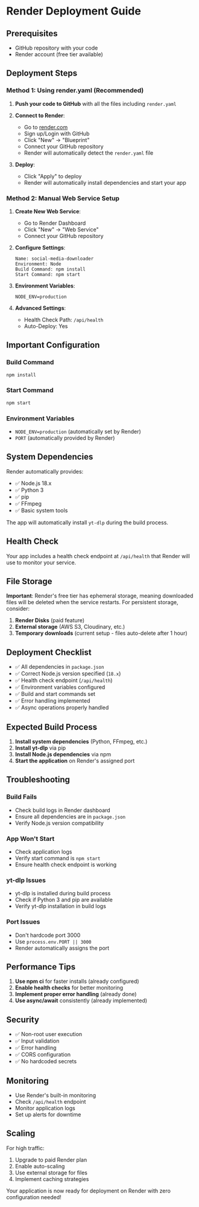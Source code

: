 # Render Deployment Guide

## Prerequisites
- GitHub repository with your code
- Render account (free tier available)

## Deployment Steps

### Method 1: Using render.yaml (Recommended)

1. **Push your code to GitHub** with all the files including `render.yaml`

2. **Connect to Render**:
   - Go to [render.com](https://render.com)
   - Sign up/Login with GitHub
   - Click "New" → "Blueprint"
   - Connect your GitHub repository
   - Render will automatically detect the `render.yaml` file

3. **Deploy**:
   - Click "Apply" to deploy
   - Render will automatically install dependencies and start your app

### Method 2: Manual Web Service Setup

1. **Create New Web Service**:
   - Go to Render Dashboard
   - Click "New" → "Web Service"
   - Connect your GitHub repository

2. **Configure Settings**:
   ```
   Name: social-media-downloader
   Environment: Node
   Build Command: npm install
   Start Command: npm start
   ```

3. **Environment Variables**:
   ```
   NODE_ENV=production
   ```

4. **Advanced Settings**:
   - Health Check Path: `/api/health`
   - Auto-Deploy: Yes

## Important Configuration

### Build Command
```bash
npm install
```

### Start Command
```bash
npm start
```

### Environment Variables
- `NODE_ENV=production` (automatically set by Render)
- `PORT` (automatically provided by Render)

## System Dependencies

Render automatically provides:
- ✅ Node.js 18.x
- ✅ Python 3
- ✅ pip
- ✅ FFmpeg
- ✅ Basic system tools

The app will automatically install `yt-dlp` during the build process.

## Health Check

Your app includes a health check endpoint at `/api/health` that Render will use to monitor your service.

## File Storage

**Important**: Render's free tier has ephemeral storage, meaning downloaded files will be deleted when the service restarts. For persistent storage, consider:

1. **Render Disks** (paid feature)
2. **External storage** (AWS S3, Cloudinary, etc.)
3. **Temporary downloads** (current setup - files auto-delete after 1 hour)

## Deployment Checklist

- ✅ All dependencies in `package.json`
- ✅ Correct Node.js version specified (`18.x`)
- ✅ Health check endpoint (`/api/health`)
- ✅ Environment variables configured
- ✅ Build and start commands set
- ✅ Error handling implemented
- ✅ Async operations properly handled

## Expected Build Process

1. **Install system dependencies** (Python, FFmpeg, etc.)
2. **Install yt-dlp** via pip
3. **Install Node.js dependencies** via npm
4. **Start the application** on Render's assigned port

## Troubleshooting

### Build Fails
- Check build logs in Render dashboard
- Ensure all dependencies are in `package.json`
- Verify Node.js version compatibility

### App Won't Start
- Check application logs
- Verify start command is `npm start`
- Ensure health check endpoint is working

### yt-dlp Issues
- yt-dlp is installed during build process
- Check if Python 3 and pip are available
- Verify yt-dlp installation in build logs

### Port Issues
- Don't hardcode port 3000
- Use `process.env.PORT || 3000`
- Render automatically assigns the port

## Performance Tips

1. **Use npm ci** for faster installs (already configured)
2. **Enable health checks** for better monitoring
3. **Implement proper error handling** (already done)
4. **Use async/await** consistently (already implemented)

## Security

- ✅ Non-root user execution
- ✅ Input validation
- ✅ Error handling
- ✅ CORS configuration
- ✅ No hardcoded secrets

## Monitoring

- Use Render's built-in monitoring
- Check `/api/health` endpoint
- Monitor application logs
- Set up alerts for downtime

## Scaling

For high traffic:
1. Upgrade to paid Render plan
2. Enable auto-scaling
3. Use external storage for files
4. Implement caching strategies

Your application is now ready for deployment on Render with zero configuration needed!